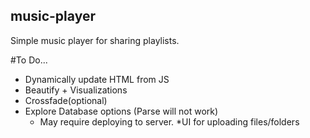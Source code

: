 ## music-player
Simple music player for sharing playlists.

#To Do...

* Dynamically update HTML from JS
* Beautify + Visualizations
* Crossfade(optional)
* Explore Database options (Parse will not work)
  * May require deploying to server.
*UI for uploading files/folders